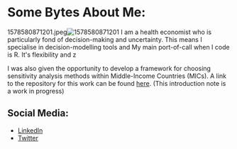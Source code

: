 # Some Bytes About Me:
1578580871201.jpeg![1578580871201](https://user-images.githubusercontent.com/46462501/121810344-c7721000-cc60-11eb-995a-6593f2e09761.jpeg)
I am a health economist who is particularly fond of decision-making and uncertainty. This means I specialise in decision-modelling tools and My main port-of-call when I code is R. It's flexibility and z

I was also given the opportunity to develop a framework for choosing sensitivity analysis methods within Middle-Income Countries (MICs). A link to the repository for this work can be found [here](https://github.com/jSoboil/Dissertation). (This introduction note is a work in progress)

  ##  Social Media:
  - [LinkedIn](https://www.linkedin.com/in/joshua-soboil-067351172/)
  - [Twitter](https://twitter.com/ama_loop)
